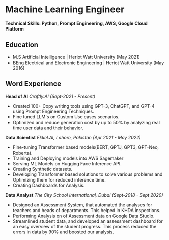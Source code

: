 
# Machine Learning Engineer
**Technical Skills: Python, Prompt Engineering, AWS, Google Cloud Platform**

## Education

- M.S Artificial Intelligence | Heriot Watt University (May 2021)
- BEng Electrical and Electronic Engineering | Heriot Watt University (May 2016)


## Word Experience
**Head of AI**
*Craftly.AI (Sept-2021 - Present)*
 - Created 100+ Copy writing tools using GPT-3, ChatGPT, and GPT-4 using Prompt Engineering Techniques.
 - Fine tuned LLM's on Custom Use cases scenarios.
 - Optimized and reduce generation cost by up to 50% by analyzing real time user data and their behavior.

**Data Scientist**
*Ekkel.AI, Lahore, Pakistan (Apr 2021 - May 2022)*
 - Fine-tuning Transformer based models(BERT, GPTJ, GPT3, GPT-Neo, Roberta). 
 - Training and Deploying models into AWS Sagemaker
 - Serving ML Models on Hugging Face Inference API.
 - Creating Synthetic datasets.
 - Developing Transformer based solutions to solve various problems and Optimizing them for reduced inference time.
 - Creating Dashboards for Analysis.

**Data Analyst** 
*The City School International, Dubai (Sept-2018 - Sept 2020)*
 - Designed an Assessment System, that automated the analyses for teachers and heads of departments. This helped in KHDA inspections.
 - Performing Analysis on of Assessment data on Google Data Studio.
 - Streamlined student data, and developed an assessment dashboard for an easy overview of the student progress. This process reduced the errors in data by 90% and boosted our analysis.

